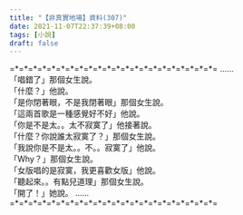 ```yaml
---
title: "【非真實地場】資料(307)"
date: 2021-11-07T22:37:39+08:00
tags: [小說]
draft: false
---
```


=\*=\*=\*=\*=\*=\*=\*=\*=\*=\*=\*=\*=\*=\*=\*=\*=\*=\*=\*=\*=\*=\*= 
......  
「唱錯了」那個女生說。  
「什麼？」他說。  
「是你閉著眼，不是我閉著眼」那個女生說。  
「這兩首歌是一種感覺好不好」他說。   
「你是不是太。。太不寂寞了」他接著說。  
「什麼？你說誰太寂寞了？」那個女生說。  
「我說你是不是太。。不。。寂寞了」他說。  
「Why？」那個女生說。  
「女版唱的是寂寞，我更喜歡女版」他說。  
「聽起來。。有點兒道理」那個女生說。  
「開了！」她說。 
......   
=\*=\*=\*=\*=\*=\*=\*=\*=\*=\*=\*=\*=\*=\*=\*=\*=\*=\*=\*=\*=\*=\*=  